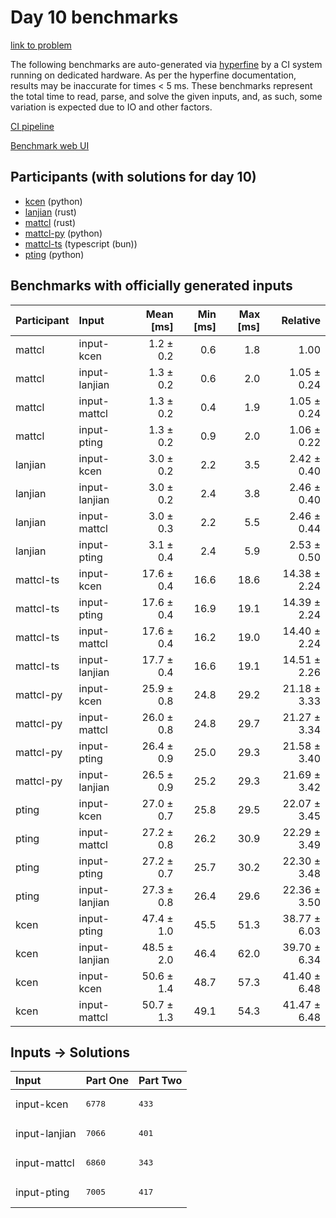 # Day 10 benchmarks

[link to problem](https://adventofcode.com/2023/day/10)

The following benchmarks are auto-generated via
[hyperfine](https://github.com/sharkdp/hyperfine) by a CI system running on
dedicated hardware. As per the hyperfine documentation, results may be
inaccurate for times < 5 ms. These benchmarks represent the total time to read,
parse, and solve the given inputs, and, as such, some variation is expected due
to IO and other factors.

[CI pipeline](http://ci.papercode.net:8080/teams/main/pipelines/aoc2023)

[Benchmark web UI](https://aoc.ancalagon.black)


## Participants (with solutions for day 10)

- [kcen](https://github.com/kcen/aoc2023) (python)
- [lanjian](https://github.com/lanjian/aoc-2023) (rust)
- [mattcl](https://github.com/mattcl/aoc2023) (rust)
- [mattcl-py](https://github.com/mattcl/aoc2023-py) (python)
- [mattcl-ts](https://github.com/mattcl/aoc2023-js) (typescript (bun))
- [pting](https://github.com/pting/aoc2023) (python)


## Benchmarks with officially generated inputs

| Participant | Input | Mean [ms] | Min [ms] | Max [ms] | Relative |
|:---|:---|---:|---:|---:|---:|
| mattcl | input-kcen | 1.2 ± 0.2 | 0.6 | 1.8 | 1.00 |
| mattcl | input-lanjian | 1.3 ± 0.2 | 0.6 | 2.0 | 1.05 ± 0.24 |
| mattcl | input-mattcl | 1.3 ± 0.2 | 0.4 | 1.9 | 1.05 ± 0.24 |
| mattcl | input-pting | 1.3 ± 0.2 | 0.9 | 2.0 | 1.06 ± 0.22 |
| lanjian | input-kcen | 3.0 ± 0.2 | 2.2 | 3.5 | 2.42 ± 0.40 |
| lanjian | input-lanjian | 3.0 ± 0.2 | 2.4 | 3.8 | 2.46 ± 0.40 |
| lanjian | input-mattcl | 3.0 ± 0.3 | 2.2 | 5.5 | 2.46 ± 0.44 |
| lanjian | input-pting | 3.1 ± 0.4 | 2.4 | 5.9 | 2.53 ± 0.50 |
| mattcl-ts | input-kcen | 17.6 ± 0.4 | 16.6 | 18.6 | 14.38 ± 2.24 |
| mattcl-ts | input-pting | 17.6 ± 0.4 | 16.9 | 19.1 | 14.39 ± 2.24 |
| mattcl-ts | input-mattcl | 17.6 ± 0.4 | 16.2 | 19.0 | 14.40 ± 2.24 |
| mattcl-ts | input-lanjian | 17.7 ± 0.4 | 16.6 | 19.1 | 14.51 ± 2.26 |
| mattcl-py | input-kcen | 25.9 ± 0.8 | 24.8 | 29.2 | 21.18 ± 3.33 |
| mattcl-py | input-mattcl | 26.0 ± 0.8 | 24.8 | 29.7 | 21.27 ± 3.34 |
| mattcl-py | input-pting | 26.4 ± 0.9 | 25.0 | 29.3 | 21.58 ± 3.40 |
| mattcl-py | input-lanjian | 26.5 ± 0.9 | 25.2 | 29.3 | 21.69 ± 3.42 |
| pting | input-kcen | 27.0 ± 0.7 | 25.8 | 29.5 | 22.07 ± 3.45 |
| pting | input-mattcl | 27.2 ± 0.8 | 26.2 | 30.9 | 22.29 ± 3.49 |
| pting | input-pting | 27.2 ± 0.7 | 25.7 | 30.2 | 22.30 ± 3.48 |
| pting | input-lanjian | 27.3 ± 0.8 | 26.4 | 29.6 | 22.36 ± 3.50 |
| kcen | input-pting | 47.4 ± 1.0 | 45.5 | 51.3 | 38.77 ± 6.03 |
| kcen | input-lanjian | 48.5 ± 2.0 | 46.4 | 62.0 | 39.70 ± 6.34 |
| kcen | input-kcen | 50.6 ± 1.4 | 48.7 | 57.3 | 41.40 ± 6.48 |
| kcen | input-mattcl | 50.7 ± 1.3 | 49.1 | 54.3 | 41.47 ± 6.48 |


## Inputs -> Solutions

| Input | Part One | Part Two |
|:---|:---|:---|
|input-kcen|<pre>6778</pre>|<pre>433</pre>|
|input-lanjian|<pre>7066</pre>|<pre>401</pre>|
|input-mattcl|<pre>6860</pre>|<pre>343</pre>|
|input-pting|<pre>7005</pre>|<pre>417</pre>|